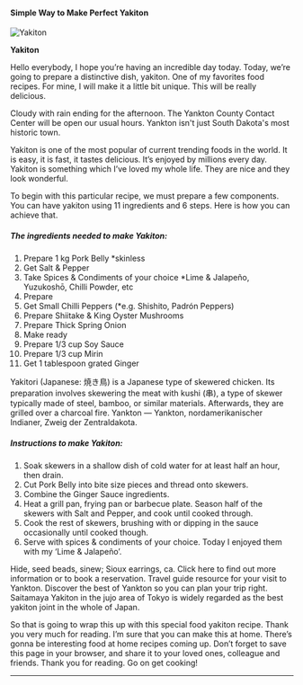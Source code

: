             

#### Simple Way to Make Perfect Yakiton

![Yakiton](https://img-global.cpcdn.com/recipes/e869a0652fe86b2a/751x532cq70/yakiton-recipe-main-photo.jpg)

**Yakiton**

Hello everybody, I hope you’re having an incredible day today. Today, we’re going to prepare a distinctive dish, yakiton. One of my favorites food recipes. For mine, I will make it a little bit unique. This will be really delicious.

Cloudy with rain ending for the afternoon. The Yankton County Contact Center will be open our usual hours. Yankton isn't just South Dakota's most historic town.

Yakiton is one of the most popular of current trending foods in the world. It is easy, it is fast, it tastes delicious. It’s enjoyed by millions every day. Yakiton is something which I’ve loved my whole life. They are nice and they look wonderful.

To begin with this particular recipe, we must prepare a few components. You can have yakiton using 11 ingredients and 6 steps. Here is how you can achieve that.

##### The ingredients needed to make Yakiton:

1.  Prepare 1 kg Pork Belly \*skinless
2.  Get Salt & Pepper
3.  Take Spices & Condiments of your choice \*Lime & Jalapeño, Yuzukoshō, Chilli Powder, etc
4.  Prepare <Additional Vegetable Suggestion>
5.  Get Small Chilli Peppers (\*e.g. Shishito, Padrón Peppers)
6.  Prepare Shiitake & King Oyster Mushrooms
7.  Prepare Thick Spring Onion
8.  Make ready <Ginger Sauce>
9.  Prepare 1/3 cup Soy Sauce
10.  Prepare 1/3 cup Mirin
11.  Get 1 tablespoon grated Ginger

Yakitori (Japanese: 焼き鳥) is a Japanese type of skewered chicken. Its preparation involves skewering the meat with kushi (串), a type of skewer typically made of steel, bamboo, or similar materials. Afterwards, they are grilled over a charcoal fire. Yankton — Yankton, nordamerikanischer Indianer, Zweig der Zentraldakota.

##### Instructions to make Yakiton:

1.  Soak skewers in a shallow dish of cold water for at least half an hour, then drain.
2.  Cut Pork Belly into bite size pieces and thread onto skewers.
3.  Combine the Ginger Sauce ingredients.
4.  Heat a grill pan, frying pan or barbecue plate. Season half of the skewers with Salt and Pepper, and cook until cooked through.
5.  Cook the rest of skewers, brushing with or dipping in the sauce occasionally until cooked though.
6.  Serve with spices & condiments of your choice. Today I enjoyed them with my ‘Lime & Jalapeño’.

Hide, seed beads, sinew; Sioux earrings, ca. Click here to find out more information or to book a reservation. Travel guide resource for your visit to Yankton. Discover the best of Yankton so you can plan your trip right. Saitamaya Yakiton in the jujo area of Tokyo is widely regarded as the best yakiton joint in the whole of Japan.

So that is going to wrap this up with this special food yakiton recipe. Thank you very much for reading. I’m sure that you can make this at home. There’s gonna be interesting food at home recipes coming up. Don’t forget to save this page in your browser, and share it to your loved ones, colleague and friends. Thank you for reading. Go on get cooking!

* * *